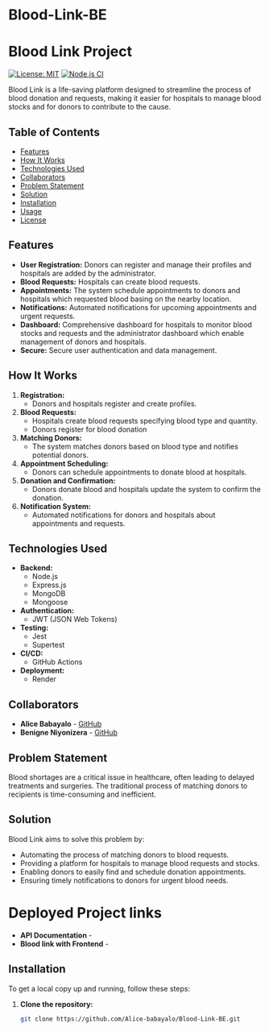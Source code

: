 # Blood-Link-BE

# Blood Link Project

[![License: MIT](https://img.shields.io/badge/License-MIT-yellow.svg)](https://opensource.org/licenses/MIT)
[![Node.js CI](https://github.com/Alice-babayalo/Blood-Link-BE/actions/workflows/node.js.yml/badge.svg)](https://github.com/Alice-babayalo/Blood-Link-BE/actions/workflows/node.js.yml)

Blood Link is a life-saving platform designed to streamline the process of blood donation and requests, making it easier for hospitals to manage blood stocks and for donors to contribute to the cause.

## Table of Contents
- [Features](#features)
- [How It Works](#how-it-works)
- [Technologies Used](#technologies-used)
- [Collaborators](#collaborators)
- [Problem Statement](#problem-statement)
- [Solution](#solution)
- [Installation](#installation)
- [Usage](#usage)
- [License](#license)

## Features

- **User Registration:** Donors can register and manage their profiles and hospitals are added by the administrator.
- **Blood Requests:** Hospitals can create blood requests.
- **Appointments:** The system schedule appointments to donors and hospitals which requested blood basing on the nearby location.
- **Notifications:** Automated notifications for upcoming appointments and urgent requests.
- **Dashboard:** Comprehensive dashboard for hospitals to monitor blood stocks and requests and the administrator dashboard which enable management of donors and hospitals.
- **Secure:** Secure user authentication and data management.

## How It Works

1. **Registration:**
   - Donors and hospitals register and create profiles.
2. **Blood Requests:**
   - Hospitals create blood requests specifying blood type and quantity.
   - Donors register for blood donation
3. **Matching Donors:**
   - The system matches donors based on blood type and notifies potential donors.
4. **Appointment Scheduling:**
   - Donors can schedule appointments to donate blood at hospitals.
5. **Donation and Confirmation:**
   - Donors donate blood and hospitals update the system to confirm the donation.
6. **Notification System:**
   - Automated notifications for donors and hospitals about appointments and requests.

## Technologies Used

- **Backend:**
  - Node.js
  - Express.js
  - MongoDB
  - Mongoose
- **Authentication:**
  - JWT (JSON Web Tokens)
- **Testing:**
  - Jest
  - Supertest
- **CI/CD:**
  - GitHub Actions
- **Deployment:**
  - Render

## Collaborators

- **Alice Babayalo** - [GitHub](https://github.com/Alice-babayalo)
- **Benigne Niyonizera** - [GitHub](https://github.com/NIYONIZERA)

## Problem Statement

Blood shortages are a critical issue in healthcare, often leading to delayed treatments and surgeries. The traditional process of matching donors to recipients is time-consuming and inefficient.

## Solution

Blood Link aims to solve this problem by:
- Automating the process of matching donors to blood requests.
- Providing a platform for hospitals to manage blood requests and stocks.
- Enabling donors to easily find and schedule donation appointments.
- Ensuring timely notifications to donors for urgent blood needs.

# Deployed Project links

- **API Documentation** -
- **Blood link with Frontend** - 

## Installation

To get a local copy up and running, follow these steps:

1. **Clone the repository:**
   ```bash
   git clone https://github.com/Alice-babayalo/Blood-Link-BE.git
